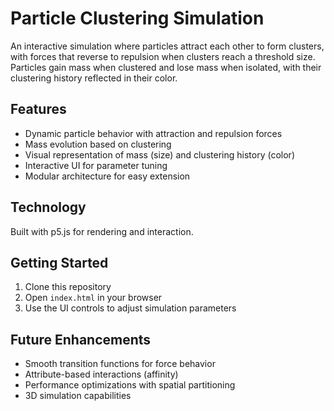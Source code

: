 # Particle Clustering Simulation

An interactive simulation where particles attract each other to form clusters, with forces that reverse to repulsion when clusters reach a threshold size. Particles gain mass when clustered and lose mass when isolated, with their clustering history reflected in their color.

## Features

- Dynamic particle behavior with attraction and repulsion forces
- Mass evolution based on clustering
- Visual representation of mass (size) and clustering history (color)
- Interactive UI for parameter tuning
- Modular architecture for easy extension

## Technology

Built with p5.js for rendering and interaction.

## Getting Started

1. Clone this repository
2. Open `index.html` in your browser
3. Use the UI controls to adjust simulation parameters

## Future Enhancements

- Smooth transition functions for force behavior
- Attribute-based interactions (affinity)
- Performance optimizations with spatial partitioning
- 3D simulation capabilities
